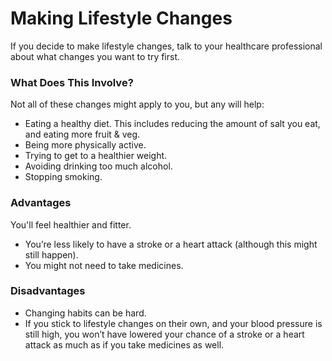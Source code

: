 # Making Lifestyle Changes

If you decide to make lifestyle changes, talk to your healthcare professional about what changes you want to try first.

### What Does This Involve?

Not all of these changes might apply to you, but any will help:

* Eating a healthy diet. This includes reducing the amount of salt you eat, and eating more fruit & veg.
* Being more physically active.
* Trying to get to a healthier weight.
* Avoiding drinking too much alcohol.
* Stopping smoking.

### Advantages

You'll feel healthier and fitter.

* You’re less likely to have a stroke or a heart attack (although this might still happen).
* You might not need to take medicines.


### Disadvantages

* Changing habits can be hard.
* If you stick to lifestyle changes on their own, and your blood pressure is still high, you won’t have lowered your chance of a stroke or a heart attack as much as if you take medicines as well.
